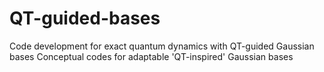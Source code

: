 # QT-guided-bases
Code development for exact quantum dynamics with QT-guided Gaussian bases
Conceptual codes for adaptable 'QT-inspired' Gaussian bases
